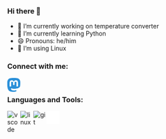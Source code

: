### Hi there 👋
- 🔭 I’m currently working on temperature converter
- 🌱 I’m currently learning Python
- 😄 Pronouns: he/him
- 🐧 I’m using Linux

### Connect with me:

[<img align="left" alt="erase | Mastodon" width="30px" src="./img/mastodon-icon.svg"
/>][Mastodon]

<br/>

### Languages and Tools:

<img align="left" alt="vscode" width="30px" src="https://cdn.jsdelivr.net/gh/devicons/devicon/icons/vscode/vscode-original.svg"/>
<img align="left" alt="linux" width="30px" src="https://cdn.jsdelivr.net/gh/devicons/devicon/icons/linux/linux-original.svg"/>
<img align="left" alt="git" width="30px" src="https://cdn.jsdelivr.net/gh/devicons/devicon/icons/git/git-original.svg"/>
<img align="left" alt="github" width="30px" src="./img/github-dark.svg#gh-dark-mode-only"/>

[Mastodon]: https://chaos.social/@erase
